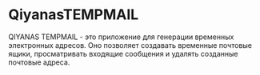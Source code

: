 # QiyanasTEMPMAIL
QIYANAS TEMPMAIL - это приложение для генерации временных электронных адресов. Оно позволяет создавать временные почтовые ящики, просматривать входящие сообщения и удалять созданные почтовые адреса.
